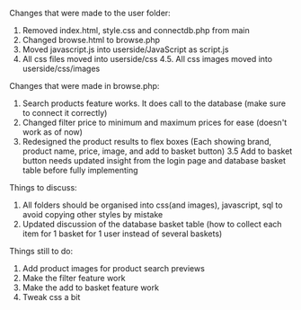 Changes that were made to the user folder:
1. Removed index.html, style.css and connectdb.php from main
2. Changed browse.html to browse.php
3. Moved javascript.js into userside/JavaScript as script.js
4. All css files moved into userside/css
4.5. All css images moved into userside/css/images

Changes that were made in browse.php:
1. Search products feature works. It does call to the database (make sure to connect it correctly)
2. Changed filter price to minimum and maximum prices for ease (doesn't work as of now)
3. Redesigned the product results to flex boxes (Each showing brand, product name, price, image, and add to basket button)
3.5 Add to basket button needs updated insight from the login page and database basket table before fully implementing

Things to discuss:
1. All folders should be organised into css(and images), javascript, sql to avoid copying other styles by mistake
2. Updated discussion of the database basket table (how to collect each item for 1 basket for 1 user instead of several baskets)

Things still to do:
1. Add product images for product search previews
2. Make the filter feature work
3. Make the add to basket feature work
4. Tweak css a bit